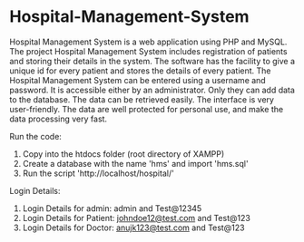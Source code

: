 # Hospital-Management-System

Hospital Management System is a web application using PHP and MySQL. The project Hospital Management System includes registration of patients and storing their details in the system. The software has the facility to give a unique id for every patient and stores the details of every patient. The Hospital Management System can be entered using a username and password. It is accessible either by an administrator. Only they can add data to the database. The data can be retrieved easily. The interface is very user-friendly. The data are well protected for personal use, and make the data processing very fast.

Run the code:
1. Copy into the htdocs folder (root directory of XAMPP)
2. Create a database with the name 'hms' and import 'hms.sql'
3. Run the script 'http://localhost/hospital/'

Login Details:
1. Login Details for admin: admin and Test@12345
2. Login Details for Patient: johndoe12@test.com and Test@123
3. Login Details for Doctor: anujk123@test.com and Test@123
